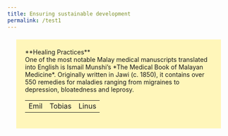 ```yaml
---
title: Ensuring sustainable development
permalink: /test1
---
```

<span style="background-colour: #FFF6BA; padding: 20px; margin: 20px; background:#fff6ba; display:block; ">
**Healing Practices**
<br>One of the most notable Malay medical manuscripts translated into English is Ismail Munshi’s *The Medical Book of Malayan Medicine*. Originally written in Jawi (c. 1850), it contains over 550 remedies for maladies ranging from migraines to depression, bloatedness and leprosy.

	
	
<table>
  <tr>
    <td>Emil</td>
    <td>Tobias</td>
    <td>Linus</td>
  </tr>
</table>